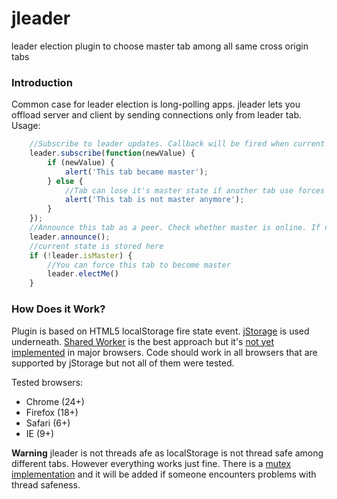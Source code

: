 jleader
=======

leader election plugin to choose master tab among all same cross origin tabs

### Introduction

Common case for leader election is long-polling apps. jleader lets you offload server and client by sending connections only from leader tab.
Usage:
```javascript
	//Subscribe to leader updates. Callback will be fired when current tab changes it's state.
	leader.subscribe(function(newValue) {
		if (newValue) {
			alert('This tab became master');
		} else {
			//Tab can lose it's master state if another tab use forces (explicitly calls electMe())
			alert('This tab is not master anymore');
		}
	});
	//Announce this tab as a peer. Check whether master is online. If not - elect this tab as master
	leader.announce();
	//current state is stored here
	if (!leader.isMaster) {
		//You can force this tab to become master
		leader.electMe()
	}
```


### How Does it Work?

Plugin is based on HTML5 localStorage fire state event. [jStorage](https://github.com/andris9/jStorage) is used underneath.
[Shared Worker](http://www.w3.org/TR/workers/#shared-workers-introduction) is the best approach but it's [not yet implemented](http://caniuse.com/#feat=sharedworkers) in major browsers. Code should work in all browsers that are supported by jStorage but not all of them were tested.

Tested browsers:
* Chrome (24+)
* Firefox (18+)
* Safari (6+)
* IE (9+)


__Warning__ jleader is not threads afe as localStorage is not thread safe among different tabs. However everything works just fine. There is a [mutex implementation](http://balpha.de/2012/03/javascript-concurrency-and-locking-the-html5-localstorage/) and it will be added if someone encounters problems with thread safeness.
